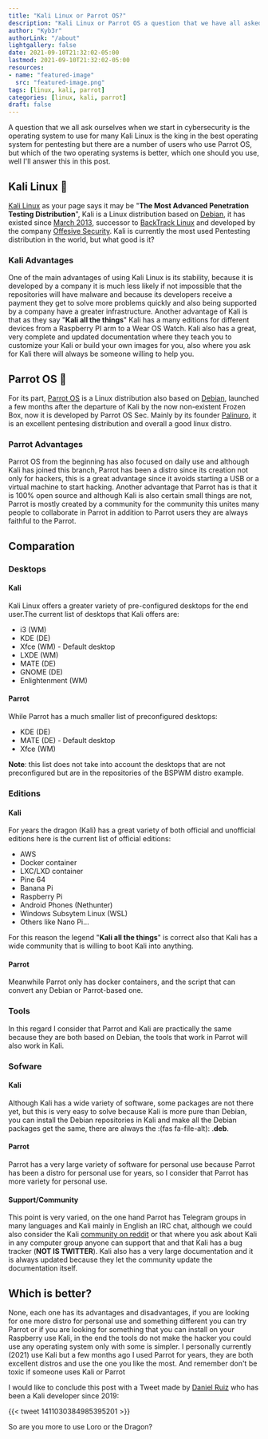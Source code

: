 ```yaml
---
title: "Kali Linux or Parrot OS?"
description: "Kali Linux or Parrot OS a question that we have all asked ourselves but which is better?"
author: "Kyb3r"
authorLink: "/about"
lightgallery: false
date: 2021-09-10T21:32:02-05:00
lastmod: 2021-09-10T21:32:02-05:00
resources:
- name: "featured-image"
  src: "featured-image.png"
tags: [linux, kali, parrot]
categories: [linux, kali, parrot]
draft: false
---
```

A question that we all ask ourselves when we start in cybersecurity is the operating system to use for many Kali Linux is the king in the best operating system for pentesting but there are a number of users who use Parrot OS, but which of the two operating systems is better, which one should you use, well I'll answer this in this post.

## Kali Linux :dragon:
[Kali Linux](https://kali.org) as your page says it may be "**The Most Advanced
Penetration Testing Distribution**", Kali is a Linux distribution based on [Debian](https://debian.org), it has existed since [March 2013](https://en.wikipedia.org/wiki/Kali_Linux), successor to [BackTrack Linux](https://en.wikipedia.org/wiki/BackTrack) and developed by the company [Offesive Security](https://offensive-security.com). Kali is currently the most used Pentesting distribution in the world, but what good is it?

### Kali Advantages
One of the main advantages of using Kali Linux is its stability, because it is developed by a company it is much less likely if not impossible that the repositories will have malware and because its developers receive a payment they get to solve more problems quickly and also being supported by a company have a greater infrastructure. Another advantage of Kali is that as they say "**Kali all the things**" Kali has a many editions for different devices from a Raspberry PI arm to a Wear OS Watch. Kali also has a great, very complete and updated documentation where they teach you to customize your Kali or build your own images for you, also where you ask for Kali there will always be someone willing to help you.

## Parrot OS :parrot:
For its part, [Parrot OS](https://parrotsec.org) is a Linux distribution also based on [Debian](https://debian.org), launched a few months after the departure of Kali by the now non-existent Frozen Box, now it is developed by Parrot OS Sec. Mainly by its founder [Palinuro](https://twitter.com/palinurosec), it is an excellent pentesing distribution and overall a good linux distro.

### Parrot Advantages
Parrot OS from the beginning has also focused on daily use and although Kali has joined this branch, Parrot has been a distro since its creation not only for hackers, this is a great advantage since it avoids starting a USB or a virtual machine to start hacking. Another advantage that Parrot has is that it is 100% open source and although Kali is also certain small things are not, Parrot is mostly created by a community for the community this unites many people to collaborate in Parrot in addition to Parrot users they are always faithful to the Parrot.

## Comparation

### Desktops

#### Kali
Kali Linux offers a greater variety of pre-configured desktops for the end user.The current list of desktops that Kali offers are:

* i3 (WM)
* KDE (DE)
* Xfce (WM) - Default desktop
* LXDE (WM)
* MATE (DE)
* GNOME (DE)
* Enlightenment (WM)

#### Parrot
While Parrot has a much smaller list of preconfigured desktops:

* KDE (DE)
* MATE (DE) - Default desktop
* Xfce (WM)

**Note**: this list does not take into account the desktops that are not preconfigured but are in the repositories of the BSPWM distro example.

### Editions

#### Kali
For years the dragon (Kali) has a great variety of both official and unofficial editions here is the current list of official editions:

* AWS
* Docker container
* LXC/LXD container
* Pine 64
* Banana Pi
* Raspberry Pi
* Android Phones (Nethunter)
* Windows Subsytem Linux (WSL)
* Others like Nano Pi...

For this reason the legend "**Kali all the things**" is correct also that Kali has a wide community that is willing to boot Kali into anything.

#### Parrot
Meanwhile Parrot only has docker containers, and the script that can convert any Debian or Parrot-based one.

### Tools
In this regard I consider that Parrot and Kali are practically the same because they are both based on Debian, the tools that work in Parrot will also work in Kali.

### Sofware

#### Kali
Although Kali has a wide variety of software, some packages are not there yet, but this is very easy to solve because Kali is more pure than Debian, you can install the Debian repositories in Kali and make all the Debian packages get the same, there are always the :(fas fa-file-alt): .**deb**.

#### Parrot
Parrot has a very large variety of software for personal use because Parrot has been a distro for personal use for years, so I consider that Parrot has more variety for personal use.

#### Support/Community
This point is very varied, on the one hand Parrot has Telegram groups in many languages and Kali mainly in English an IRC chat, although we could also consider the Kali [community on reddit](https://www.reddit.com/r/Kalilinux) or that where you ask about Kali in any computer group anyone can support that and that Kali has a bug tracker (**NOT IS TWITTER**). Kali also has a very large documentation and it is always updated because they let the community update the documentation itself.

## Which is better?
None, each one has its advantages and disadvantages, if you are looking for one more distro for personal use and something different you can try Parrot or if you are looking for something that you can install on your Raspberry use Kali, in the end the tools do not make the hacker you could use any operating system only with some is simpler. I personally currently (2021) use Kali but a few months ago I used Parrot for years, they are both excellent distros and use the one you like the most. And remember don't be toxic if someone uses Kali or Parrot

I would like to conclude this post with a Tweet made by [Daniel Ruiz](https://twitter.com/dani_ruiz24) who has been a Kali developer since 2019:

{{< tweet 1411030384985395201 >}}

So are you more to use Loro or the Dragon?